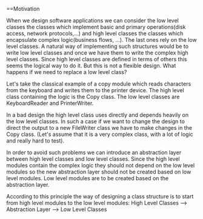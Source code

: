 ==Motivation

When we design software applications we can consider the low level classes the classes which implement basic and 
primary operations(disk access, network protocols,...) and high level classes the classes which encapsulate 
complex logic(business flows, ...). The last ones rely on the low level classes. 
A natural way of implementing such structures would be to write low level classes and once we have them 
to write the complex high level classes. Since high level classes are defined in terms of others 
this seems the logical way to do it. 
But this is not a flexible design. What happens if we need to replace a low level class?

Let's take the classical example of a copy module which reads characters from the keyboard and writes them to the printer device. 
The high level class containing the logic is the Copy class. 
The low level classes are KeyboardReader and PrinterWriter.

In a bad design the high level class uses directly and depends heavily on the low level classes. In such a case 
if we want to change the design to direct the output to a new FileWriter class we have to make changes in 
the Copy class. (Let's assume that it is a very complex class, with a lot of logic and really hard to test).

In order to avoid such problems we can introduce an abstraction layer between high level classes and low level classes. 
Since the high level modules contain the complex logic they should not depend on the low level modules so 
the new abstraction layer should not be created based on low level modules. 
Low level modules are to be created based on the abstraction layer.

According to this principle the way of designing a class structure is to start from high level modules to the low level modules:
High Level Classes --> Abstraction Layer --> Low Level Classes